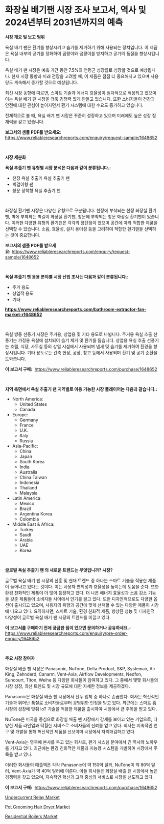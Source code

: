 <p><h1>화장실 배기팬 시장 조사 보고서, 역사 및 2024년부터 2031년까지의 예측</h1></p><p><strong>시장 개요 및 보고 범위</strong></p>
<p><p>욕실 배기 팬은 환기를 향상시키고 습기를 제거하기 위해 사용되는 장치입니다. 이 제품은 욕실 내부의 공기를 정화하여 곰팡이와 곰팡이를 방지하고 공기의 품질을 향상시킵니다.</p><p>욕실 배기 팬 시장은 예측 기간 동안 7.5%의 연평균 성장률로 성장할 것으로 예상됩니다. 현재 시장 동향과 미래 전망을 고려할 때, 이 제품은 점점 더 중요해지고 있으며 사용량도 계속해서 증가할 것으로 예상됩니다.</p><p>최신 시장 동향에 따르면, 스마트 기술과 에너지 효율성이 점차적으로 적용되고 있으며 이는 욕실 배기 팬 시장을 더욱 경쟁력 있게 만들고 있습니다. 또한 소비자들이 건강과 안전에 대한 관심이 높아지면서 환기 시스템에 대한 수요도 증가하고 있습니다.</p><p>전체적으로 볼 때, 욕실 배기 팬 시장은 꾸준히 성장하고 있으며 미래에도 높은 성장 잠재력을 갖고 있습니다.</p></p>
<p><strong>보고서의 샘플 PDF를 받으세요:</strong> <a href="https://www.reliableresearchreports.com/enquiry/request-sample/1648652">https://www.reliableresearchreports.com/enquiry/request-sample/1648652</a></p>
<p>&nbsp;</p>
<p><strong>시장 세분화</strong></p>
<p><strong>욕실 추출기 팬 유형별 시장 분석은 다음과 같이 분류됩니다.:</strong></p>
<p><ul><li>천장 욕실 추출기 욕실 추출기 팬</li><li>벽걸이형 팬</li><li>창문 장착형 욕실 추출기 팬</li></ul></p>
<p>&nbsp;</p>
<p><p>화장실 환기팬 시장은 다양한 유형으로 구분됩니다. 천장에 부착되는 천장 화장실 환기팬, 벽에 부착되는 벽걸이 화장실 환기팬, 창문에 부착되는 창문 화장실 환기팬이 있습니다. 이러한 다양한 유형의 환기팬은 각각의 장단점이 있으며 공간에 따라 적합한 제품을 선택할 수 있습니다. 소음, 효율성, 설치 용이성 등을 고려하여 적합한 환기팬을 선택하는 것이 중요합니다.</p></p>
<p><strong>보고서의 샘플 PDF를 받으세요:</strong>&nbsp;<a href="https://www.reliableresearchreports.com/enquiry/request-sample/1648652">https://www.reliableresearchreports.com/enquiry/request-sample/1648652</a></p>
<p>&nbsp;</p>
<p><strong> 욕실 추출기 팬 응용 분야별 시장 산업 조사는 다음과 같이 분류됩니다.:</strong></p>
<p><ul><li>주거 용도</li><li>상업적 용도</li><li>기타</li></ul></p>
<p><strong><a href="https://www.reliableresearchreports.com/bathroom-extractor-fan-market-r1648652">https://www.reliableresearchreports.com/bathroom-extractor-fan-market-r1648652</a></strong></p>
<p>&nbsp;</p>
<p><p>욕실 방풍 선풍기 시장은 주거용, 상업용 및 기타 용도로 나뉩니다. 주거용 욕실 추출 선풍기는 가정용 욕실에 설치되어 습기 제거 및 환기를 돕습니다. 상업용 욕실 추출 선풍기는 호텔, 식당, 사무실 등의 상업 시설에서 사용되며 냄새 및 습기를 제거하여 환경을 향상시킵니다. 기타 용도로는 건축 현장, 공장, 창고 등에서 사용되며 환기 및 공기 순환을 도와줍니다.</p></p>
<p><strong>이 보고서 구매:</strong>&nbsp; <a href="https://www.reliableresearchreports.com/purchase/1648652">https://www.reliableresearchreports.com/purchase/1648652</a></p>
<p>&nbsp;</p>
<p><strong>지역 측면에서 욕실 추출기 팬 지역별로 이용 가능한 시장 플레이어는 다음과 같습니다.:</strong></p>
<p><ul>
    <li>
        North America:
        <ul>
            <li>United States</li>
            <li>Canada</li>
        </ul>
    </li>
    <li>
        Europe:
        <ul>
            <li>Germany</li>
            <li>France</li>
            <li>U.K.</li>
            <li>Italy</li>
            <li>Russia</li>
        </ul>
    </li>
    <li>
        Asia-Pacific:
        <ul>
            <li>China</li>
            <li>Japan</li>
            <li>South Korea</li>
            <li>India</li>
            <li>Australia</li>
            <li>China Taiwan</li>
            <li>Indonesia</li>
            <li>Thailand</li>
            <li>Malaysia</li>
        </ul>
    </li>
    <li>
        Latin America:
        <ul>
            <li>Mexico</li>
            <li>Brazil</li>
            <li>Argentina Korea</li>
            <li>Colombia</li>
        </ul>
    </li>
    <li>
        Middle East & Africa:
        <ul>
            <li>Turkey</li>
            <li>Saudi</li>
            <li>Arabia</li>
            <li>UAE</li>
            <li>Korea</li>
        </ul>
    </li>
    </ul></p>
<p>&nbsp;</p>
<p><strong>글로벌 욕실 추출기 팬 의 새로운 트렌드는 무엇입니까? 시장?</strong></p>
<p><p>글로벌 욕실 배기 팬 시장의 신흥 및 현재 트렌드 중 하나는 스마트 기술을 적용한 제품이 늘어나고 있다는 것이다. 이는 사용자 편의성과 효율성을 높이는데 도움을 준다. 또한 환경 친화적인 제품이 더 많이 등장하고 있다. 더 나은 에너지 효율성과 소음 감소 기능을 갖춘 제품들이 소비자들 사이에서 인기를 끌고 있다. 또한 디자인적으로도 다양한 옵션이 출시되고 있으며, 사용자의 취향과 공간에 맞게 선택할 수 있는 다양한 제품이 시장에 나오고 있다. 요약하자면, 스마트 기술, 환경 친화적 제품, 향상된 성능 및 디자인적 다양성이 글로벌 욕실 배기 팬 시장의 트렌드를 이끌고 있다.</p></p>
<p><strong>이 보고서를 구매하기 전에 궁금한 점이 있으면 문의하거나 공유하세요.</strong>- <a href="https://www.reliableresearchreports.com/enquiry/pre-order-enquiry/1648652">https://www.reliableresearchreports.com/enquiry/pre-order-enquiry/1648652</a></p>
<p>&nbsp;</p>
<p><strong>주요 시장 참여자</strong></p>
<p><p>화장실 배출 팬 시장은 Panasonic, NuTone, Delta Product, S&P, Systemair, Air King, Zehnderd, Canarm, Vent-Axia, Airflow Developments, Nedfon, Suncourt, Titon, Weihe 등 다양한 회사들이 참여하고 있다. 그 중에서 몇몇 회사들의 시장 성장, 최신 트렌드 및 시장 규모에 대한 자세한 정보를 제공하겠다.</p><p>Panasonic은 화장실 배출 팬 시장에서 선두 업체 중 하나로 손꼽힌다. 회사는 혁신적인 기술과 뛰어난 품질로 소비자들로부터 광범위한 인정을 받고 있다. 최근에는 스마트 홈 시장의 성장에 맞춰 IoT 기술을 적용한 제품을 출시하여 시장에서 큰 주목을 받고 있다.</p><p>NuTone은 미국을 중심으로 화장실 배출 팬 시장에서 강세를 보이고 있는 기업으로, 다양한 제품 라인업과 탁월한 서비스로 소비자들의 신뢰를 얻고 있다. 회사는 지속적인 연구 및 개발을 통해 혁신적인 제품을 선보이며 시장에서 자리매김하고 있다.</p><p>Vent-Axia는 영국에 본사를 두고 있는 회사로, 환기 시스템 분야에서 긴 역사와 노하우를 가지고 있다. 최근에는 환경 친화적인 제품과 지능형 시스템을 개발하여 시장에서 주목을 받고 있다.</p><p>이러한 회사들의 매출액은 각각 Panasonic이 약 150억 달러, NuTone이 약 80억 달러, Vent-Axia가 약 40억 달러에 이른다. 이들 회사들은 화장실 배출 팬 시장에서 높은 경쟁력을 갖고 있으며, 지속적인 혁신과 고객 중심의 서비스로 시장을 선도하고 있다.</p></p>
<p><strong>이 보고서 구매:</strong>&nbsp;&nbsp;<a href="https://www.reliableresearchreports.com/purchase/1648652">https://www.reliableresearchreports.com/purchase/1648652</a></p>
<p><p><a href="https://github.com/Sinjinluong3e0awx2m195k76/Market-Research-Report-List-2/blob/main/undercurrent-relay-market.md">Undercurrent Relay Market</a></p><p><a href="https://www.linkedin.com/pulse/analyzing-pet-grooming-hair-dryer-market-global-industry-n5bmc?trackingId=rsLbHNTJqolmY8hB6joNAw%3D%3D">Pet Grooming Hair Dryer Market</a></p><p><a href="https://www.linkedin.com/pulse/residential-boilers-market-key-successful-business-strategy-qg8rc?trackingId=5%2F8jJfRPoSiAiZ0QGqSRPQ%3D%3D">Residential Boilers Market</a></p></p>
